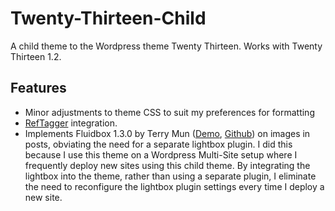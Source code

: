 Twenty-Thirteen-Child
=====================

A child theme to the Wordpress theme Twenty Thirteen. Works with Twenty Thirteen 1.2.

Features
--------

* Minor adjustments to theme CSS to suit my preferences for formatting
* [RefTagger](http://reftagger.com/) integration.
* Implements Fluidbox 1.3.0 by Terry Mun ([Demo](http://terrymun.github.io/Fluidbox/), [Github](https://github.com/terrymun/Fluidbox)) on images in posts, obviating the need for a separate lightbox plugin. I did this because I use this theme on a Wordpress Multi-Site setup where I frequently deploy new sites using this child theme. By integrating the lightbox into the theme, rather than using a separate plugin, I eliminate the need to reconfigure the lightbox plugin settings every time I deploy a new site.